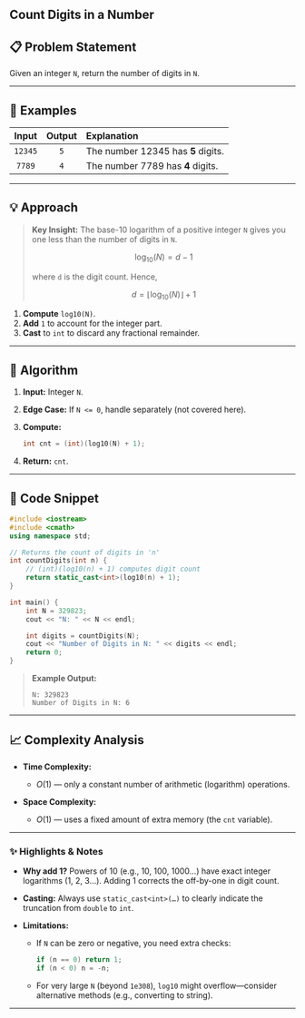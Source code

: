 ## **Count Digits in a Number**

## 📋 Problem Statement

Given an integer `N`, return the number of digits in `N`.

---

## 🔎 Examples

|  Input  | Output | Explanation                        |
| :-----: | :----: | :--------------------------------- |
| `12345` |   `5`  | The number 12345 has **5** digits. |
|  `7789` |   `4`  | The number 7789 has **4** digits.  |

---

## 💡 Approach

> **Key Insight:**
> The base-10 logarithm of a positive integer `N` gives you one less than the number of digits in `N`.
>
> $$
> \log_{10}(N) = d - 1
> $$
>
> where `d` is the digit count. Hence,
>
> $$
> d = \lfloor \log_{10}(N) \rfloor + 1
> $$

1. **Compute** `log10(N)`.
2. **Add** `1` to account for the integer part.
3. **Cast** to `int` to discard any fractional remainder.

---

## 📝 Algorithm

1. **Input:** Integer `N`.
2. **Edge Case:** If `N <= 0`, handle separately (not covered here).
3. **Compute:**

   ```cpp
   int cnt = (int)(log10(N) + 1);
   ```
4. **Return:** `cnt`.

---

## 💾 Code Snippet

```cpp
#include <iostream>
#include <cmath>
using namespace std;

// Returns the count of digits in 'n'
int countDigits(int n) {
    // (int)(log10(n) + 1) computes digit count
    return static_cast<int>(log10(n) + 1);
}

int main() {
    int N = 329823;
    cout << "N: " << N << endl;

    int digits = countDigits(N);
    cout << "Number of Digits in N: " << digits << endl;
    return 0;
}
```

> **Example Output:**
>
> ```
> N: 329823
> Number of Digits in N: 6
> ```

---

## 📈 Complexity Analysis

* **Time Complexity:**

  * $O(1)$ — only a constant number of arithmetic (logarithm) operations.
* **Space Complexity:**

  * $O(1)$ — uses a fixed amount of extra memory (the `cnt` variable).

---

### ✨ Highlights & Notes

* **Why add 1?**
  Powers of 10 (e.g., 10, 100, 1000…) have exact integer logarithms (1, 2, 3…). Adding 1 corrects the off-by-one in digit count.

* **Casting:**
  Always use `static_cast<int>(…)` to clearly indicate the truncation from `double` to `int`.

* **Limitations:**

  * If `N` can be zero or negative, you need extra checks:

    ```cpp
    if (n == 0) return 1;
    if (n < 0) n = -n;
    ```
  * For very large `N` (beyond `1e308`), `log10` might overflow—consider alternative methods (e.g., converting to string).

---
